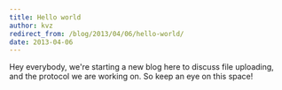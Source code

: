 ```yaml
---
title: Hello world
author: kvz
redirect_from: /blog/2013/04/06/hello-world/
date: 2013-04-06
---
```


Hey everybody, we're starting a new blog here to discuss file uploading, and
the protocol we are working on. So keep an eye on this space!
